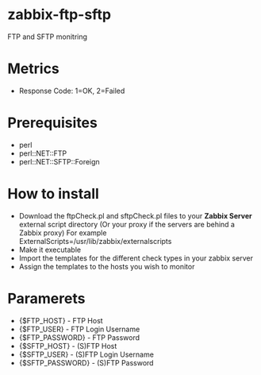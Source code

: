 # zabbix-ftp-sftp

FTP and SFTP monitring

# Metrics

* Response Code: 1=OK, 2=Failed

# Prerequisites

* perl
* perl::NET::FTP
* perl::NET::SFTP::Foreign

# How to install
* Download the ftpCheck.pl and sftpCheck.pl files to your **Zabbix Server**
  external script directory (Or your proxy if the servers are behind a Zabbix proxy)
  For example ExternalScripts=/usr/lib/zabbix/externalscripts
* Make it executable
* Import the templates for the different check types in your zabbix server
* Assign the templates to the hosts you wish to monitor

# Paramerets
* {$FTP_HOST} - FTP Host
* {$FTP_USER} - FTP Login Username
* {$FTP_PASSWORD} - FTP Password
* {$SFTP_HOST} - (S)FTP Host
* {$SFTP_USER} - (S)FTP Login Username
* {$SFTP_PASSWORD} - (S)FTP Password
